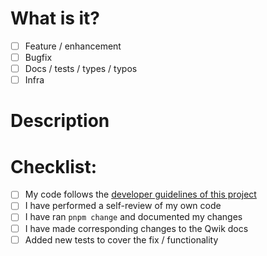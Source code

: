 <!--
The Qwik Team and Community appreciate all PRs. Thank you for your effort! Not all PRs can be merged, but those that meet the following criteria will be prioritized:

a) Core fixes, and

b) Framework functionality achievable only by the core.

If this PR can be done as a 3rd-Party Community Add-On, we encourage that for quicker adoption.

If you believe your functionality is valuable to the entire Qwik Community, discuss it in the Qwik Discord channels for potential inclusion in the core.
-->

# What is it?

- [ ] Feature / enhancement
- [ ] Bugfix
- [ ] Docs / tests / types / typos
- [ ] Infra

# Description

<!--
* Include a summary of the motivation and context for this PR
* Is it related to any opened issues? (please add them here)
-->

# Checklist:

- [ ] My code follows the [developer guidelines of this project](https://github.com/QwikDev/qwik/blob/main/CONTRIBUTING.md)
- [ ] I have performed a self-review of my own code
- [ ] I have ran `pnpm change` and documented my changes
- [ ] I have made corresponding changes to the Qwik docs
- [ ] Added new tests to cover the fix / functionality
